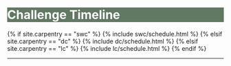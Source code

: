 <br>
<br>
<div class="widewrapper pagetitle">
  <div class="container" style="background-color:#617863">
    <h1 style="color:white;">Challenge Timeline</h1>
  </div>
</div>
{% if site.carpentry == "swc" %}
{% include swc/schedule.html %}
{% elsif site.carpentry == "dc" %}
{% include dc/schedule.html %}
{% elsif site.carpentry == "lc" %}
{% include lc/schedule.html %}
{% endif %}

<hr/>